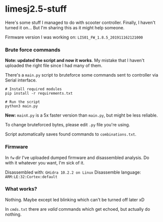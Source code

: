 # limesj2.5-stuff

Here's some stuff I managed to do with scooter controller. Finally, I haven't turned it on...
But I'm sharing this as it might help someone.

Firmware version I was working on: `LIS01_FW_1.8.5_201911162121000`


### Brute force commands

**Note: updated the script and now it works**. My mistake that I haven't uploaded the right file since I had many of them.

There's a `main.py` script to bruteforce some commands sent to controller via Serial interface.

```
# Install required modules
pip install -r requirements.txt

# Run the script
python3 main.py
```

**New:** `mainX.py` is a 5x faster version than `main.py`, but might be less reliable.

To change bruteforced bytes, please edit `.py` file you're using.

Script automatically saves found commands to `combinations.txt`.



### Firmware

In `fw` dir I've uploaded dumped firmware and disassembled analysis.
Do with it whatever you want, I'm sick of it.

Disassembled with: `GHidra 10.2.2 on Linux`
Disassemble language: `ARM:LE:32:Cortex:default`


### What works?

Nothing. Maybe except led blinking which can't be turned off later xD

In `cmds.txt` there are _valid_ commands which get echoed, but actually do nothing.

